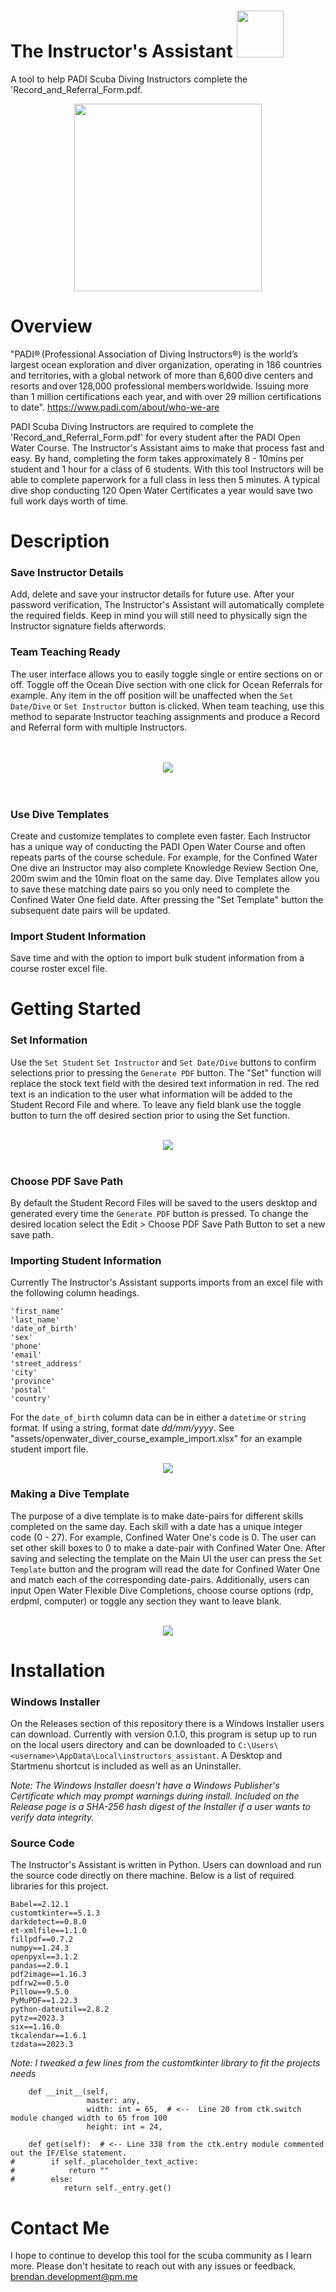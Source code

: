 # The Instructor's Assistant  <img src="assets/logo.png" height="75">

A tool to help PADI Scuba Diving Instructors complete the 'Record_and_Referral_Form.pdf.

<div align="center">
<img src="assets/Record_and_Referral_Form-1.png" height="300">
</div>
  

# Overview

"PADI® (Professional Association of Diving Instructors®) is the world’s largest ocean exploration and diver organization, operating in 186 countries and territories, with a global network of more than 6,600 dive centers and resorts and over 128,000 professional members worldwide. Issuing more than 1 million certifications each year, and with over 29 million certifications to date". https://www.padi.com/about/who-we-are

PADI Scuba Diving Instructors are required to complete the 'Record_and_Referral_Form.pdf' for every student after the PADI Open Water Course. The Instructor's Assistant aims to make that process fast and easy. By hand, completing the form takes approximately 8 - 10mins per student and 1 hour for a class of 6 students. With this tool Instructors will be able to complete paperwork for a full class in less then 5 minutes. A typical dive shop conducting 120 Open Water Certificates a year would save two full work days worth of time. 


# Description

### Save Instructor Details 

Add, delete and save your instructor details for future use.  After your password verification, The Instructor's Assistant will automatically complete the required fields.  Keep in mind you will still need to physically sign the Instructor signature fields afterwords.  

### Team Teaching Ready

The user interface allows you to easily toggle single or entire sections on or off.  Toggle off the Ocean Dive section with one click for Ocean Referrals for example.  Any item in the off position will be unaffected when the `Set Date/Dive` or `Set Instructor` button is clicked.  When team teaching, use this method to separate Instructor teaching assignments and produce a Record and Referral form with multiple Instructors.  

<br>
<br>
<div align="center">
<img src="assets/screengif.gif">
</div>
<br>
<br>

### Use Dive Templates

Create and customize templates to complete even faster.  Each Instructor has a unique way of conducting the PADI Open Water Course and often repeats parts of the course schedule.  For example, for the Confined Water One dive an Instructor may also complete Knowledge Review Section One, 200m swim and the 10min float on the same day.  Dive Templates allow you to save these matching date pairs so you only need to complete the Confined Water One field date.  After pressing the "Set Template" button the subsequent date pairs will be updated.

### Import Student Information
Save time and with the option to import bulk student information from a course roster excel file.  

# Getting Started

### Set Information
Use the `Set Student` `Set Instructor` and `Set Date/Dive` buttons to confirm selections prior to pressing the `Generate PDF` button.  The "Set" function will replace the stock text field with the desired text information in red.  The red text is an indication to the user what information will be added to the Student Record File and where.  To leave any field blank use the toggle button to turn the off desired section prior to using the Set function.

<br>
<div align="center">
<img src="assets/main_ui.png">
</div>
<br>

### Choose PDF Save Path
By default the Student Record Files will be saved to the users desktop and generated every time the `Generate PDF` button is pressed.  To change the desired location select the Edit > Choose PDF Save Path Button to set a new save path. 


### Importing Student Information
Currently The Instructor's Assistant supports imports from an excel file with the following column headings.

```
'first_name' 
'last_name'
'date_of_birth' 
'sex'
'phone' 
'email'
'street_address'
'city'
'province'
'postal'
'country'
```

For the `date_of_birth` column data can be in either a `datetime` or `string` format.  If using a string, format date *dd/mm/yyyy*.  See "assets/openwater_diver_course_example_import.xlsx" for an example student import file.
<br>
<div align="center">
<img src="assets/student_import_example.png">
</div>

### Making a Dive Template
The purpose of a dive template is to make date-pairs for different skills completed on the same day.  Each skill with a date has a unique integer code (0 - 27). For example, Confined Water One's code is 0.  The user can set other skill boxes to 0 to make a date-pair with Confined Water One.  After saving and selecting the template on the Main UI the user can press the `Set Template` button and the program will read the date for Confined Water One and match each of the corresponding date-pairs.  Additionally, users can input Open Water Flexible Dive Completions, choose course options (rdp, erdpml, computer) or toggle any section they want to leave blank. 

<br>
<div align="center">
<img src="assets/template_ui_screenshot.png">
</div>

# Installation

### Windows Installer
On the Releases section of this repository there is a Windows Installer users can download.  Currently with version 0.1.0, this program is setup up to run on the local users directory and can be downloaded to `C:\Users\<username>\AppData\Local\instructors_assistant`.  A Desktop and Startmenu shortcut is included as well as an Uninstaller.  

_Note: The Windows Installer doesn't have a Windows Publisher's Certificate which may prompt warnings during install.  Included on the Release page is a SHA-256 hash digest of the Installer if a user wants to verify data integrity._

### Source Code
The Instructor's Assistant is written in Python. Users can download and run the source code directly on there machine. Below is a list of required libraries for this project.

```
Babel==2.12.1
customtkinter==5.1.3
darkdetect==0.8.0
et-xmlfile==1.1.0
fillpdf==0.7.2
numpy==1.24.3
openpyxl==3.1.2
pandas==2.0.1
pdf2image==1.16.3
pdfrw2==0.5.0
Pillow==9.5.0
PyMuPDF==1.22.3
python-dateutil==2.8.2
pytz==2023.3
six==1.16.0
tkcalendar==1.6.1
tzdata==2023.3
```
_Note: I tweaked a few lines from the customtkinter library to fit the projects needs_

```
    def __init__(self,
                 master: any,
                 width: int = 65,  # <--  Line 20 from ctk.switch module changed width to 65 from 100
                 height: int = 24,
 ```
```
    def get(self):  # <-- Line 338 from the ctk.entry module commented out the IF/Else statement. 
#        if self._placeholder_text_active:
#            return ""
#        else:
            return self._entry.get()
```
    
# Contact Me
I hope to continue to develop this tool for the scuba community as I learn more. Please don't hesitate to reach out with any issues or feedback.  brendan.development@pm.me

  
